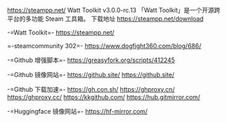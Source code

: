https://steampp.net/
Watt Toolkit
v3.0.0-rc.13
「Watt Toolkit」是一个开源跨
平台的多功能 Steam 工具箱。
下载地址
https://steampp.net/download



-=Watt Toolkit=-
https://steampp.net/

=-steamcommunity 302=-
https://www.dogfight360.com/blog/686/

-=Github 增强脚本=-
https://greasyfork.org/scripts/412245

-=Github 镜像网站=-
https://github.site/
https://github.site/

-=Github 下载加速=-
https://gh.con.sh/
https://ghproxy.cn/
https://ghproxy.cc/
https://kkgithub.com/
https://hub.gitmirror.com/

-=Huggingface 镜像网站=-
https://hf-mirror.com/
